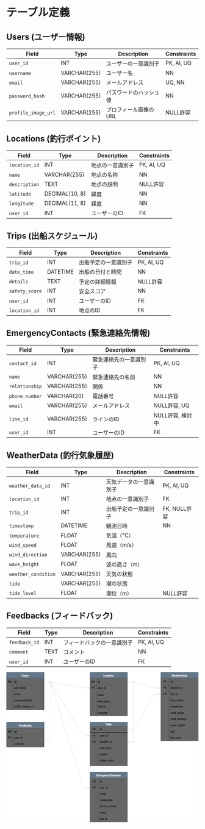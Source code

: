 # テーブル定義

## Users (ユーザー情報)

| Field             | Type         | Description         | Constraints          |
|-------------------|--------------|---------------------|----------------------|
| `user_id`         | INT          | ユーザーの一意識別子 | PK, AI, UQ           |
| `username`        | VARCHAR(255) | ユーザー名           | NN                   |
| `email`           | VARCHAR(255) | メールアドレス       | UQ, NN               |
| `password_hash`   | VARCHAR(255) | パスワードのハッシュ値 | NN                 |
| `profile_image_url` | VARCHAR(255) | プロフィール画像のURL | NULL許容           |

## Locations (釣行ポイント)

| Field            | Type          | Description       | Constraints          |
|------------------|---------------|-------------------|----------------------|
| `location_id`    | INT           | 地点の一意識別子   | PK, AI, UQ           |
| `name`           | VARCHAR(255)  | 地点の名称         | NN                   |
| `description`    | TEXT          | 地点の説明         | NULL許容            |
| `latitude`       | DECIMAL(10, 8)| 緯度               | NN                   |
| `longitude`      | DECIMAL(11, 8)| 経度               | NN                   |
| `user_id`        | INT           | ユーザーのID       | FK                   |

## Trips (出船スケジュール)

| Field            | Type          | Description       | Constraints          |
|------------------|---------------|-------------------|----------------------|
| `trip_id`        | INT           | 出船予定の一意識別子 | PK, AI, UQ          |
| `date_time`      | DATETIME      | 出船の日付と時間   | NN                   |
| `details`        | TEXT          | 予定の詳細情報     | NULL許容            |
| `safety_score`   | INT           | 安全スコア         | NN                   |
| `user_id`        | INT           | ユーザーのID       | FK                   |
| `location_id`    | INT           | 地点のID           | FK                   |

## EmergencyContacts (緊急連絡先情報)

| Field            | Type          | Description       | Constraints          |
|------------------|---------------|-------------------|----------------------|
| `contact_id`     | INT           | 緊急連絡先の一意識別子 | PK, AI, UQ         |
| `name`           | VARCHAR(255)  | 緊急連絡先の名前   | NN                   |
| `relationship`   | VARCHAR(255)  | 関係               | NN                   |
| `phone_number`   | VARCHAR(20)   | 電話番号           | NULL許容            |
| `email`          | VARCHAR(255)  | メールアドレス     | NULL許容, UQ        |
| `line_id`        | VARCHAR(255)  | ラインのID         | NULL許容, 検討中    |
| `user_id`        | INT           | ユーザーのID       | FK                   |

## WeatherData (釣行気象履歴)

| Field              | Type          | Description             | Constraints            |
|--------------------|---------------|-------------------------|------------------------|
| `weather_data_id`  | INT           | 天気データの一意識別子   | PK, AI, UQ             |
| `location_id`      | INT           | 地点の一意識別子         | FK                     |
| `trip_id`          | INT           | 出船予定の一意識別子     | FK, NULL許容           |
| `timestamp`        | DATETIME      | 観測日時                 | NN                     |
| `temperature`      | FLOAT         | 気温（°C）              |                        |
| `wind_speed`       | FLOAT         | 風速（m/s）             |                        |
| `wind_direction`   | VARCHAR(255)  | 風向                   |                        |
| `wave_height`      | FLOAT         | 波の高さ（m）           |                        |
| `weather_condition`| VARCHAR(255)  | 天気の状態              |                        |
| `tide`             | VARCHAR(255)  | 潮の状態                |                        |
| `tide_level`       | FLOAT         | 潮位（m）               | NULL許容               |


## Feedbacks (フィードバック)

| Field            | Type          | Description       | Constraints          |
|------------------|---------------|-------------------|----------------------|
| `feedback_id`    | INT           | フィードバックの一意識別子 | PK, AI, UQ       |
| `comment`        | TEXT          | コメント           | NN                   |
| `user_id`        | INT           | ユーザーのID       | FK                   |


![alt text](ER.png)